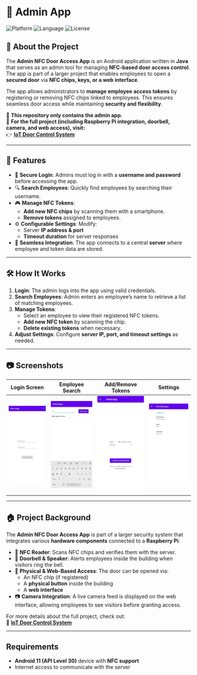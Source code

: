 # 🚪 Admin App
 
 ![Platform](https://img.shields.io/badge/Platform-Android-blue.svg) ![Language](https://img.shields.io/badge/Language-Java-orange.svg) ![License](https://img.shields.io/badge/License-MIT-green.svg)
 
 ## 📌 About the Project
 
 The **Admin NFC Door Access App** is an Android application written in **Java** that serves as an admin tool for managing **NFC-based door access control**. The app is part of a larger project that enables employees to open a **secured door** via **NFC chips, keys, or a web interface**.
 
 The app allows administrators to **manage employee access tokens** by registering or removing NFC chips linked to employees. This ensures seamless door access while maintaining **security and flexibility**.
 
 📂 **This repository only contains the admin app.**  
 🔗 **For the full project (including Raspberry Pi integration, doorbell, camera, and web access), visit:**  
 👉 [**IoT Door Control System**](https://github.com/Gostdragon/IoT-Door-Control-System)
 
 ---
 
 ## 📱 Features
 
 - 🔑 **Secure Login**: Admins must log in with a **username and password** before accessing the app.
 - 🔍 **Search Employees**: Quickly find employees by searching their username.
 - 🎮 **Manage NFC Tokens**:  
   - **Add new NFC chips** by scanning them with a smartphone.  
   - **Remove tokens** assigned to employees.
 - ⚙️ **Configurable Settings**: Modify:
   - Server **IP address & port**  
   - **Timeout duration** for server responses  
 - 🔗 **Seamless Integration**: The app connects to a central **server** where employee and token data are stored.
 
 ---
 
 ## 🛠️ How It Works
 
 1. **Login**: The admin logs into the app using valid credentials.
 2. **Search Employees**: Admin enters an employee’s name to retrieve a list of matching employees.
 3. **Manage Tokens**:
    - Select an employee to view their registered NFC tokens.
    - **Add new NFC token** by scanning the chip.
    - **Delete existing tokens** when necessary.
 4. **Adjust Settings**: Configure **server IP, port, and timeout settings** as needed.
 
 ---
 
 ## 📷 Screenshots
 
 | Login Screen | Employee Search | Add/Remove Tokens | Settings |
 |-------------|----------|----------------|-------------------|
 | <img src="screenshots/login.jpg" alt="Login Screen" width="200"> | <img src="screenshots/search_employee.jpg" alt="Search Screen" width="200"> | <img src="screenshots/add_remove_token.jpg" alt="Token Management" width="200"> | <img src="screenshots/settings.jpg" alt="Settings Screen" width="200"> |
 
 ---
 
 ## 🏠 Project Background
 
 The **Admin NFC Door Access App** is part of a larger security system that integrates various **hardware components** connected to a **Raspberry Pi**:
 
 - 📱 **NFC Reader**: Scans NFC chips and verifies them with the server.
 - 🔔 **Doorbell & Speaker**: Alerts employees inside the building when visitors ring the bell.
 - 🔑 **Physical & Web-Based Access**: The door can be opened via:
   - An NFC chip (if registered)
   - A **physical button** inside the building
   - A **web interface**
 - 📷 **Camera Integration**: A live camera feed is displayed on the web interface, allowing employees to see visitors before granting access.
 
 For more details about the full project, check out:  
 🔗 **[IoT Door Control System](https://github.com/Gostdragon/IoT-Door-Control-System)**
 
 ---
 
 
 ## **Requirements**
 - **Android 11 (API Level 30)** device with **NFC support**
 - Internet access to communicate with the server